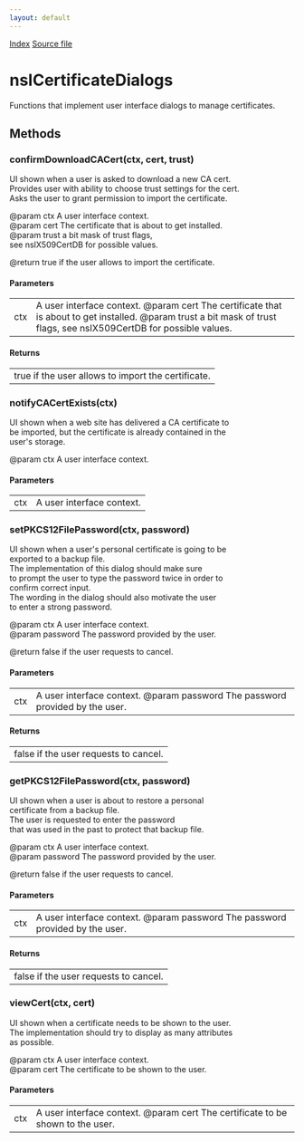 ```yaml
---
layout: default
---
```

<div id='links'><a href="../index.html">Index</a>
<a href="http://dxr.mozilla.org/mozilla-central/source/security/manager/ssl/public/nsICertificateDialogs.idl">Source file</a>
</div>

# nsICertificateDialogs #
  
Functions that implement user interface dialogs to manage certificates.  
  

## Methods ##

### confirmDownloadCACert(ctx, cert, trust) ###
  
 UI shown when a user is asked to download a new CA cert.  
 Provides user with ability to choose trust settings for the cert.  
 Asks the user to grant permission to import the certificate.  
  
 @param ctx A user interface context.  
 @param cert The certificate that is about to get installed.  
 @param trust a bit mask of trust flags,   
              see nsIX509CertDB for possible values.  
  
 @return true if the user allows to import the certificate.  
  

#### Parameters ####

<table>

<tr>
<td>ctx</td>
<td>A user interface context.  
 @param cert The certificate that is about to get installed.  
 @param trust a bit mask of trust flags,   
              see nsIX509CertDB for possible values.  
</td>
</tr>

</table>

#### Returns ####

<table>

<tr>
<td>true if the user allows to import the certificate.  
</td>
</tr>

</table>

### notifyCACertExists(ctx) ###
  
 UI shown when a web site has delivered a CA certificate to  
 be imported, but the certificate is already contained in the  
 user's storage.  
  
 @param ctx A user interface context.  
  

#### Parameters ####

<table>

<tr>
<td>ctx</td>
<td>A user interface context.  
</td>
</tr>

</table>

### setPKCS12FilePassword(ctx, password) ###
  
 UI shown when a user's personal certificate is going to be  
 exported to a backup file.  
 The implementation of this dialog should make sure   
 to prompt the user to type the password twice in order to  
 confirm correct input.  
 The wording in the dialog should also motivate the user   
 to enter a strong password.  
  
 @param ctx A user interface context.  
 @param password The password provided by the user.  
  
 @return false if the user requests to cancel.  
  

#### Parameters ####

<table>

<tr>
<td>ctx</td>
<td>A user interface context.  
 @param password The password provided by the user.  
</td>
</tr>

</table>

#### Returns ####

<table>

<tr>
<td>false if the user requests to cancel.  
</td>
</tr>

</table>

### getPKCS12FilePassword(ctx, password) ###
  
 UI shown when a user is about to restore a personal  
 certificate from a backup file.  
 The user is requested to enter the password  
 that was used in the past to protect that backup file.  
  
 @param ctx A user interface context.  
 @param password The password provided by the user.  
  
 @return false if the user requests to cancel.  
  

#### Parameters ####

<table>

<tr>
<td>ctx</td>
<td>A user interface context.  
 @param password The password provided by the user.  
</td>
</tr>

</table>

#### Returns ####

<table>

<tr>
<td>false if the user requests to cancel.  
</td>
</tr>

</table>

### viewCert(ctx, cert) ###
  
 UI shown when a certificate needs to be shown to the user.  
 The implementation should try to display as many attributes  
 as possible.  
  
 @param ctx A user interface context.  
 @param cert The certificate to be shown to the user.  
  

#### Parameters ####

<table>

<tr>
<td>ctx</td>
<td>A user interface context.  
 @param cert The certificate to be shown to the user.  
</td>
</tr>

</table>
